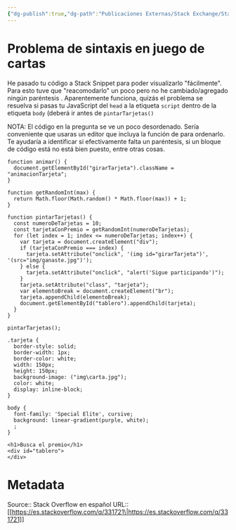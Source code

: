 ```yaml
---
{"dg-publish":true,"dg-path":"Publicaciones Externas/Stack Exchange/Stack Overflow en español/es.stackoverflow.com-331721.md","permalink":"/publicaciones-externas/stack-exchange/stack-overflow-en-espanol/es-stackoverflow-com-331721/","title":"Problema de sintaxis en juego de cartas","hide":true,"noteIcon":"\"0\"","created":"2024-04-03T12:49:10.627-06:00","updated":"2024-04-05T16:43:56.530-06:00"}
---
```


# Problema de sintaxis en juego de cartas

He pasado tu código a Stack Snippet para poder visualizarlo "fácilmente". Para esto tuve que "reacomodarlo" un poco pero no he cambiado/agregado ningún paréntesis . Aparentemente funciona, quizás el problema se resuelva si pasas tu JavaScript del `head` a la etiqueta `script` dentro de la etiqueta `body` (deberá ir antes de `pintarTarjetas()`

NOTA: El código en la pregunta se ve un poco desordenado. Sería conveniente que usaras un editor que incluya la función de para ordenarlo. Te ayudaría a identificar si efectivamente falta un paréntesis, si un bloque de código está no está bien puesto, entre otras cosas.

<!-- begin snippet: js hide: false console: true babel: false -->

<!-- language: lang-js -->

    function animar() {
      document.getElementById("girarTarjeta").className = "animacionTarjeta";
    }

    function getRandomInt(max) {
      return Math.floor(Math.random() * Math.floor(max)) + 1;
    }

    function pintarTarjetas() {
      const numeroDeTarjetas = 10;
      const tarjetaConPremio = getRandomInt(numeroDeTarjetas);
      for (let index = 1; index <= numeroDeTarjetas; index++) {
        var tarjeta = document.createElement("div");
        if (tarjetaConPremio === index) {
          tarjeta.setAttribute("onclick", '(img id="girarTarjeta")', '(src="img/ganaste.jpg")');
        } else {
          tarjeta.setAttribute("onclick", "alert('Sigue participando')");
        }
        tarjeta.setAttribute("class", "tarjeta");
        var elementoBreak = document.createElement("br");
        tarjeta.appendChild(elementoBreak);
        document.getElementById("tablero").appendChild(tarjeta);
      }
    }

    pintarTarjetas();

<!-- language: lang-css -->

    .tarjeta {
      border-style: solid;
      border-width: 1px;
      border-color: white;
      width: 150px;
      height: 150px;
      background-image: ("img\carta.jpg");
      color: white;
      display: inline-block;
    }

    body {
      font-family: 'Special Elite', cursive;
      background: linear-gradient(purple, white);
      ;
    }

<!-- language: lang-html -->

    <h1>Busca el premio</h1>
    <div id="tablero">
    </div>


<!-- end snippet -->



# Metadata
Source:: Stack Overflow en español
URL:: [[https://es.stackoverflow.com/q/331721\|https://es.stackoverflow.com/q/331721]]

